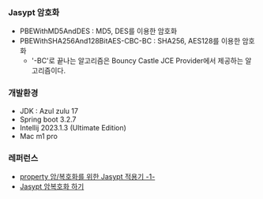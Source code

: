 ### Jasypt 암호화
* PBEWithMD5AndDES : MD5, DES를 이용한 암호화
* PBEWithSHA256And128BitAES-CBC-BC : SHA256, AES128를 이용한 암호화
  * '-BC'로 끝나는 알고리즘은 Bouncy Castle JCE Provider에서 제공하는 알고리즘이다.

### 개발환경
* JDK : Azul zulu 17
* Spring boot 3.2.7
* Intellij 2023.1.3 (Ultimate Edition)
* Mac m1 pro

### 레퍼런스
* [property 암/복호화를 위한 Jasypt 적용기 -1-](https://velog.io/@ssol_916/Jasypt으로-properties-암호화)
* [Jasypt 암복호화 하기](https://luvstudy.tistory.com/67#article-4--%EC%95%94%ED%98%B8%ED%99%94-%EC%95%8C%EA%B3%A0%EB%A6%AC%EC%A6%98-%EC%84%A0%ED%83%9D)

